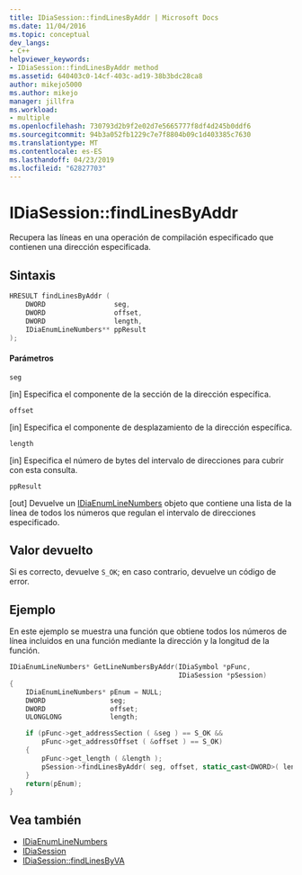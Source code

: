 ```yaml
---
title: IDiaSession::findLinesByAddr | Microsoft Docs
ms.date: 11/04/2016
ms.topic: conceptual
dev_langs:
- C++
helpviewer_keywords:
- IDiaSession::findLinesByAddr method
ms.assetid: 640403c0-14cf-403c-ad19-38b3bdc28ca8
author: mikejo5000
ms.author: mikejo
manager: jillfra
ms.workload:
- multiple
ms.openlocfilehash: 730793d2b9f2e02d7e5665777f8df4d245b0ddf6
ms.sourcegitcommit: 94b3a052fb1229c7e7f8804b09c1d403385c7630
ms.translationtype: MT
ms.contentlocale: es-ES
ms.lasthandoff: 04/23/2019
ms.locfileid: "62827703"
---
```

# <a name="idiasessionfindlinesbyaddr"></a>IDiaSession::findLinesByAddr
Recupera las líneas en una operación de compilación especificado que contienen una dirección especificada.

## <a name="syntax"></a>Sintaxis

```C++
HRESULT findLinesByAddr (
    DWORD                 seg,
    DWORD                 offset,
    DWORD                 length,
    IDiaEnumLineNumbers** ppResult
);
```

#### <a name="parameters"></a>Parámetros
`seg`

[in] Especifica el componente de la sección de la dirección específica.

`offset`

[in] Especifica el componente de desplazamiento de la dirección específica.

`length`

[in] Especifica el número de bytes del intervalo de direcciones para cubrir con esta consulta.

`ppResult`

[out] Devuelve un [IDiaEnumLineNumbers](../../debugger/debug-interface-access/idiaenumlinenumbers.md) objeto que contiene una lista de la línea de todos los números que regulan el intervalo de direcciones especificado.

## <a name="return-value"></a>Valor devuelto
Si es correcto, devuelve `S_OK`; en caso contrario, devuelve un código de error.

## <a name="example"></a>Ejemplo
En este ejemplo se muestra una función que obtiene todos los números de línea incluidos en una función mediante la dirección y la longitud de la función.

```C++
IDiaEnumLineNumbers* GetLineNumbersByAddr(IDiaSymbol *pFunc,
                                          IDiaSession *pSession)
{
    IDiaEnumLineNumbers* pEnum = NULL;
    DWORD                seg;
    DWORD                offset;
    ULONGLONG            length;

    if (pFunc->get_addressSection ( &seg ) == S_OK &&
        pFunc->get_addressOffset ( &offset ) == S_OK)
    {
        pFunc->get_length ( &length );
        pSession->findLinesByAddr( seg, offset, static_cast<DWORD>( length ), &pEnum );
    }
    return(pEnum);
}
```

## <a name="see-also"></a>Vea también
- [IDiaEnumLineNumbers](../../debugger/debug-interface-access/idiaenumlinenumbers.md)
- [IDiaSession](../../debugger/debug-interface-access/idiasession.md)
- [IDiaSession::findLinesByVA](../../debugger/debug-interface-access/idiasession-findlinesbyva.md)
